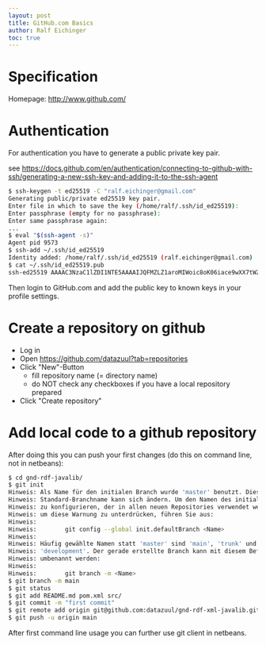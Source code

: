 ```yaml
---
layout: post
title: GitHub.com Basics
author: Ralf Eichinger
toc: true
---
```


# Specification

Homepage: <http://www.github.com/>

# Authentication

For authentication you have to generate a public private key pair.

see <https://docs.github.com/en/authentication/connecting-to-github-with-ssh/generating-a-new-ssh-key-and-adding-it-to-the-ssh-agent>

```sh
$ ssh-keygen -t ed25519 -C "ralf.eichinger@gmail.com"
Generating public/private ed25519 key pair.
Enter file in which to save the key (/home/ralf/.ssh/id_ed25519):
Enter passphrase (empty for no passphrase): 
Enter same passphrase again:
...
$ eval "$(ssh-agent -s)"
Agent pid 9573
$ ssh-add ~/.ssh/id_ed25519
Identity added: /home/ralf/.ssh/id_ed25519 (ralf.eichinger@gmail.com)
$ cat ~/.ssh/id_ed25519.pub
ssh-ed25519 AAAAC3NzaC1lZDI1NTE5AAAAIJQFMZLZ1aroMIWoic8oK06iace9wXX7tWZE5GvO41Oh ralf.eichinger@gmail.com
```

Then login to GitHub.com and add the public key to known keys in your profile settings.

# Create a repository on github

* Log in
* Open <https://github.com/datazuul?tab=repositories>
* Click "New"-Button
  * fill repository name (= directory name)
  * do NOT check any checkboxes if you have a local repository prepared
* Click "Create repository"

# Add local code to a github repository

After doing this you can push your first changes (do this on command line, not in netbeans):

```sh
$ cd gnd-rdf-javalib/
$ git init
Hinweis: Als Name für den initialen Branch wurde 'master' benutzt. Dieser
Hinweis: Standard-Branchname kann sich ändern. Um den Namen des initialen Branches
Hinweis: zu konfigurieren, der in allen neuen Repositories verwendet werden soll und
Hinweis: um diese Warnung zu unterdrücken, führen Sie aus:
Hinweis: 
Hinweis:        git config --global init.defaultBranch <Name>
Hinweis: 
Hinweis: Häufig gewählte Namen statt 'master' sind 'main', 'trunk' und
Hinweis: 'development'. Der gerade erstellte Branch kann mit diesem Befehl
Hinweis: umbenannt werden:
Hinweis: 
Hinweis:        git branch -m <Name>
$ git branch -m main
$ git status
$ git add README.md pom.xml src/
$ git commit -m "first commit"
$ git remote add origin git@github.com:datazuul/gnd-rdf-xml-javalib.git
$ git push -u origin main
```

After first command line usage you can further use git client in netbeans.